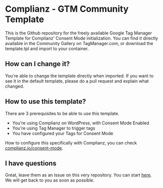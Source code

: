 # Complianz - GTM Community Template

This is the Github repository for the freely available Google Tag Manager Template for Complianz' Consent Mode initialization. You can find it directly available in the Community Gallery on TagManager.com, or download the template.tpl and import to your container.

## How can I change it?

You're able to change the template directly when imported. If you want to see it in the default template, please do a pull request and explain what changed.

## How to use this template?

There are 3 prerequisites to be able to use this template.

- You're using Complianz on WordPress, with Consent Mode Enabled
- You're using Tag Manager to trigger tags
- You have configured your Tags for Consent Mode

How to configure this specifically with Complianz, you can check [complianz.io/consent-mode](https://complianz.io/consent-mode-for-7-0/).

## I have questions

Great, leave them as an Issue on this very repository. You can start [here](https://github.com/Really-Simple-Plugins/complianz-cm-template/issues). We will get back to you as soon as possible.
